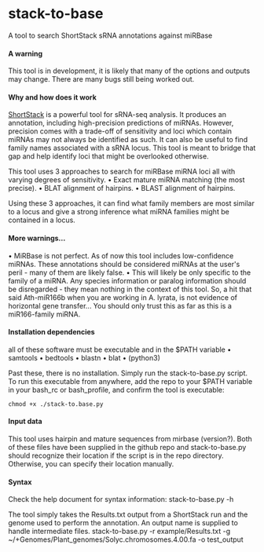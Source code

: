 # stack-to-base
 A tool to search ShortStack sRNA annotations against miRBase
 
#### A warning
This tool is in development, it is likely that many of the options and outputs may change. There are many bugs still being worked out.

#### Why and how does it work
[ShortStack](https://github.com/MikeAxtell/ShortStack) is a powerful tool for sRNA-seq analysis. It produces an annotation, including high-precision predictions of miRNAs. However, precision comes with a trade-off of sensitivity and loci which contain miRNAs may not always be identified as such. It can also be useful to find family names associated with a sRNA locus. This tool is meant to bridge that gap and help identify loci that might be overlooked otherwise.

This tool uses 3 approaches to search for miRBase miRNA loci all with varying degrees of sensitivity.
• Exact mature miRNA matching (the most precise).
• BLAT alignment of hairpins.
• BLAST alignment of hairpins.

Using these 3 approaches, it can find what family members are most similar to a locus and give a strong inference what miRNA families might be contained in a locus.

#### More warnings...
• MiRBase is not perfect. As of now this tool includes low-confidence miRNAs. These annotations should be considered miRNAs at the user's peril - many of them are likely false.
• This will likely be only specific to the family of a miRNA. Any species information or paralog information should be disregarded - they mean nothing in the context of this tool. So, a hit that said Ath-miR166b when you are working in A. lyrata, is not evidence of horizontal gene transfer... You should only trust this as far as this is a miR166-family miRNA.

#### Installation dependencies
all of these software must be executable and in the $PATH variable
• samtools
• bedtools
• blastn
• blat
• (python3)

Past these, there is no installation. Simply run the stack-to-base.py script. To run this executable from anywhere, add the repo to your $PATH variable in your bash_rc or bash_profile, and confirm the tool is executable:

    chmod +x ./stack-to.base.py


#### Input data

This tool uses hairpin and mature sequences from mirbase (version?). Both of these files have been supplied in the github repo and stack-to-base.py should recognize their location if the script is in the repo directory. Otherwise, you can specify their location manually.


#### Syntax

Check the help document for syntax information:
    stack-to-base.py -h
    
The tool simply takes the Results.txt output from a ShortStack run and the genome used to perform the annotation. An output name is supplied to handle intermediate files.
    stack-to-base.py -r example/Results.txt -g ~/+Genomes/Plant_genomes/Solyc.chromosomes.4.00.fa -o test_output









